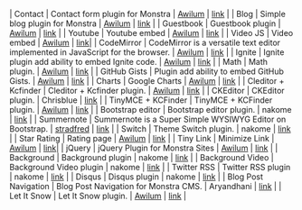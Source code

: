 | Contact | Contact form plugin for Monstra | [Awilum](http://awilum.monstra.org) | [link](http://forum.monstra.org/topic/8/contact/) |
| Blog | Simple blog plugin for Monstra | [Awilum](http://awilum.monstra.org) | [link](http://forum.monstra.org/topic/171/blog/) |
| Guestbook | Guestbook plugin | [Awilum](http://awilum.monstra.org) | [link](http://forum.monstra.org/topic/11/guestbook/) |
| Youtube | Youtube embed | [Awilum](http://awilum.monstra.org) | [link](http://forum.monstra.org/topic/57/youtube/) |
| Video JS | Video embed | [Awilum](http://awilum.monstra.org) | [link](http://forum.monstra.org/topic/9/videojs/)|
| CodeMirror | CodeMirror is a versatile text editor implemented in JavaScript for the browser.  | [Awilum](http://awilum.monstra.org) | [link](http://forum.monstra.org/topic/481/codemirror/) |
| Ignite | Ignite plugin add ability to embed Ignite code. | [Awilum](http://awilum.monstra.org) | [link](http://forum.monstra.org/topic/134/ignite/) |
| Math | Math plugin. | [Awilum](http://awilum.monstra.org) | [link](http://forum.monstra.org/topic/58/math/) |
| GitHub Gists | Plugin add ability to embed GitHub Gists. | [Awilum](http://awilum.monstra.org) | [link](http://forum.monstra.org/topic/122/github-gists/) |
| Charts | Google Charts | [Awilum](http://awilum.monstra.org)  | [link](http://forum.monstra.org/topic/56/charts/) |
| Cleditor + Kcfinder | Cleditor + Kcfinder plugin. | [Awilum](http://awilum.monstra.org) | [link](http://forum.monstra.org/topic/23/cleditor-kcfinder/) |
| CKEditor | CKEditor plugin. | Chrisblue | [link](http://forum.monstra.org/topic/300/ckeditor/) |
| TinyMCE + KCFinder | TinyMCE + KCFinder plugin. | [Awilum](http://awilum.monstra.org) | [link](http://forum.monstra.org/topic/123/tinymce-kcfinder/) |
| Bootstrap editor | Bootstrap editor plugin. | nakome | [link](http://forum.monstra.org/topic/198/bootstrap-editor-eight-languages/) |
| Summernote | Summernote is a Super Simple WYSIWYG Editor on Bootstrap. | [stradfred](http://awilum.monstra.org) | [link](http://forum.monstra.org/topic/487/editor-summernote/) |
| Switch | Theme Switch plugin. | nakome | [link](http://forum.monstra.org/topic/379/switch/) |
| Star Rating | Rating page | [Awilum](http://awilum.monstra.org) | [link](http://forum.monstra.org/topic/119/star-rating/) |
| Tiny Link | Minimize Link | [Awilum](http://awilum.monstra.org) | [link](http://forum.monstra.org/topic/55/tiny/)|
| jQuery | jQuery Plugin for Monstra Sites | [Awilum](http://awilum.monstra.org) | [link](http://forum.monstra.org/topic/6/jquery/) |
| Background | Background plugin | nakome | [link](http://forum.monstra.org/topic/197/background-plugin-wordpress-clone/) |
| Background Video | Background Video plugin | nakome | [link](http://forum.monstra.org/topic/267/background-video/) |
| Twitter RSS | Twitter RSS plugin | nakome | [link](http://forum.monstra.org/topic/131/twitter-rss/) |
| Disqus | Disqus plugin | nakome | [link](http://forum.monstra.org/topic/196/disqus-comments/) |
| Blog Post Navigation | Blog Post Navigation for Monstra CMS. | Aryandhani | [link](http://forum.monstra.org/topic/360/blog-post-navigation/) |
| Let It Snow | Let It Snow plugin. | [Awilum](http://awilum.monstra.org) | [link](http://forum.monstra.org/topic/440/let-it-snow/) |
